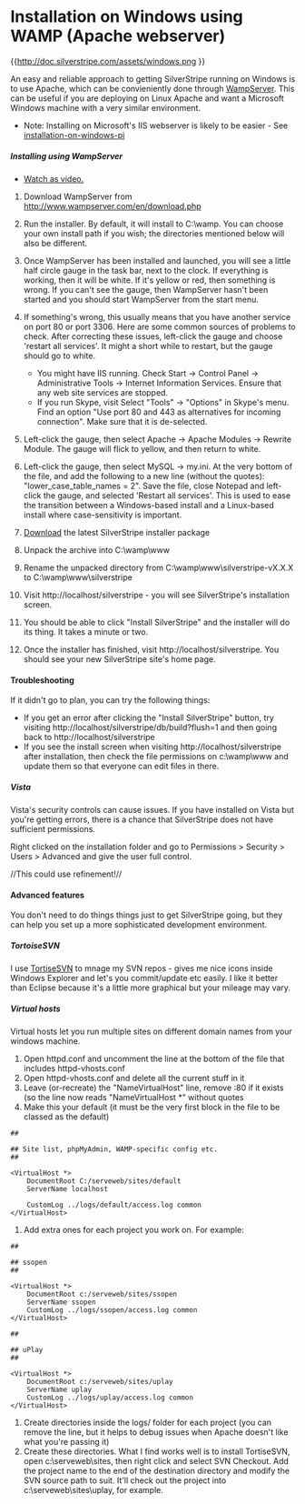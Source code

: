 # Installation on Windows using WAMP (Apache webserver)

{{http://doc.silverstripe.com/assets/windows.png }}

An easy and reliable approach to getting SilverStripe running on Windows is to use Apache, which can be convieniently done through [WampServer](http://www.wampserver.com/en/). This can be useful if you are deploying on Linux Apache and want a Microsoft Windows machine with a very similar environment.

*  Note: Installing on Microsoft's IIS webserver is likely to be easier - See [installation-on-windows-pi](installation-on-windows-pi)

##### Installing using WampServer

*  [Watch as video.](http://www.silverstripe.com/assets/screencasts/silverstripe-installation-wamp/index.html)

1.  Download WampServer from http://www.wampserver.com/en/download.php
2.  Run the installer.  By default, it will install to C:\wamp.  You can choose your own install path if you wish; the directories mentioned below will also be different.
3.  Once WampServer has been installed and launched, you will see a little half circle gauge in the task bar, next to the clock.  If everything is working, then it will be white.  If it's yellow or red, then something is wrong.  If you can't see the gauge, then WampServer hasn't been started and you should start WampServer from the start menu.
4.  If something's wrong, this usually means that you have another service on port 80 or port 3306.   Here are some common sources of problems to check.  After correcting these issues, left-click the gauge and choose 'restart all services'.  It might a short while to restart, but the gauge should go to white.

    * You might have IIS running.  Check Start -> Control Panel -> Administrative Tools -> Internet Information Services.   Ensure that any web site services are stopped.
    * If you run Skype, visit Select "Tools" -> "Options" in Skype's menu.  Find an option "Use port 80 and 443 as alternatives for incoming connection".  Make sure that it is de-selected.
5.  Left-click the gauge, then select Apache -> Apache Modules -> Rewrite Module.  The gauge will flick to yellow, and then return to white.
6.  Left-click the gauge, then select MySQL -> my.ini. At the very bottom of the file, and add the following to a new line (without the quotes): "lower_case_table_names = 2". Save the file, close Notepad and left-click the gauge, and selected 'Restart all services'. This is used to ease the transition between a Windows-based install and a Linux-based install where case-sensitivity is important.
7.  [Download](http://silverstripe.org/download) the latest SilverStripe installer package
8.  Unpack the archive into C:\wamp\www
9.  Rename the unpacked directory from C:\wamp\www\silverstripe-vX.X.X to C:\wamp\www\silverstripe
10.  Visit http://localhost/silverstripe - you will see SilverStripe's installation screen.
11.  You should be able to click "Install SilverStripe" and the installer will do its thing.  It takes a minute or two.
12.  Once the installer has finished, visit http://localhost/silverstripe.  You should see your new SilverStripe site's home page.

#### Troubleshooting

If it didn't go to plan, you can try the following things:

*  If you get an error after clicking the "Install SilverStripe" button, try visiting http://localhost/silverstripe/db/build?flush=1 and then going back to http://localhost/silverstripe
*  If you see the install screen when visiting http://localhost/silverstripe after installation, then check the file permissions on c:\wamp\www and update them so that everyone can edit files in there.

##### Vista

Vista's security controls can cause issues. If you have installed on Vista but you're getting errors, there is a chance that SilverStripe does not have sufficient permissions.

Right clicked on the installation folder and go to Permissions > Security > Users > Advanced and give the user full control. 

//This could use refinement!//

#### Advanced features

You don't need to do things things just to get SilverStripe going, but they can help you set up a more sophisticated development environment.

##### TortoiseSVN

I use [TortiseSVN](http://tortoisesvn.tigris.org/) to mnage my SVN repos - gives me nice icons inside Windows Explorer and let's you commit/update etc easily. I like it better than Eclipse because it's a little more graphical but your mileage may vary.

##### Virtual hosts

Virtual hosts let you run multiple sites on different domain names from your windows machine.

1.  Open httpd.conf and uncomment the line at the bottom of the file that includes httpd-vhosts.conf
2.  Open httpd-vhosts.conf and delete all the current stuff in it
3.  Leave (or-recreate) the "NameVirtualHost" line, remove :80 if it exists (so the line now reads "NameVirtualHost *" without quotes
4.  Make this your default (it must be the very first <VirtualHost> block in the file to be classed as the default)
~~~
##

## Site list, phpMyAdmin, WAMP-specific config etc.
##

<VirtualHost *>
    DocumentRoot C:/serveweb/sites/default
    ServerName localhost

    CustomLog ../logs/default/access.log common
</VirtualHost>
~~~

1.  Add extra ones for each project you work on. For example:
~~~
##

## ssopen
##

<VirtualHost *>
    DocumentRoot c:/serveweb/sites/ssopen
    ServerName ssopen
    CustomLog ../logs/ssopen/access.log common
</VirtualHost>

##

## uPlay
##

<VirtualHost *>
    DocumentRoot c:/serveweb/sites/uplay
    ServerName uplay
    CustomLog ../logs/uplay/access.log common
</VirtualHost>
~~~

1.  Create directories inside the logs/ folder for each project (you can remove the line, but it helps to debug issues when Apache doesn't like what you're passing it)
2.  Create these directories. What I find works well is to install TortiseSVN, open c:\serveweb\sites, then right click and select SVN Checkout. Add the project name to the end of the destination directory and modify the SVN source path to suit. It'll check out the project into c:\serveweb\sites\uplay, for example.

